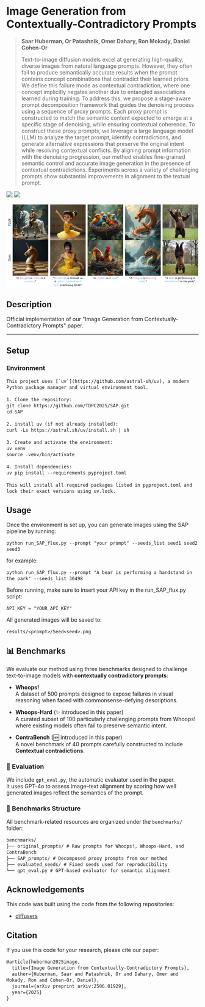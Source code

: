 # Image Generation from Contextually-Contradictory Prompts

> **Saar Huberman, Or Patashnik, Omer Dahary, Ron Mokady, Daniel Cohen-Or**
> 
> Text-to-image diffusion models excel at generating high-quality, diverse images from natural language prompts. However, they often fail to produce semantically accurate results when the prompt contains concept combinations that contradict their learned priors. We define this failure mode as contextual contradiction, where one concept implicitly negates another due to entangled associations learned during training. To address this, we propose a stage-aware prompt decomposition framework that guides the denoising process
using a sequence of proxy prompts. Each proxy prompt is constructed to match the semantic content expected to emerge at a specific
stage of denoising, while ensuring contextual coherence. To construct these proxy prompts, we leverage a large language model (LLM) to analyze the target prompt, identify contradictions, and generate alternative expressions that preserve the original intent while resolving contextual conflicts. By aligning prompt information with the denoising progression, our method enables fine-grained semantic control and accurate image generation in the presence of contextual contradictions. Experiments across a variety of challenging prompts show substantial improvements in alignment to the textual prompt.

<a href="https://tdpc2025.github.io/SAP/"><img src="https://img.shields.io/static/v1?label=Project&message=Website&color=red" height=20.5></a> 
<a href="https://arxiv.org/abs/2506.01929"><img src="https://img.shields.io/badge/arXiv-SAP-b31b1b.svg" height=20.5></a>
<!-- [![Hugging Face Spaces](https://img.shields.io/badge/%F0%9F%A4%97%20Hugging%20Face-Spaces-blue)](https://huggingface.co/spaces/omer11a/bounded-attention) -->

<p align="center">
<img src="images/teaser.jpg" width="800px"/>
</p>

## Description  
Official implementation of our "Image Generation from Contextually-Contradictory Prompts" paper.

---

## Setup

### Environment
```
This project uses [`uv`](https://github.com/astral-sh/uv), a modern Python package manager and virtual environment tool.

1. Clone the repository:
git clone https://github.com/TDPC2025/SAP.git
cd SAP

2. install uv (if not already installed):
curl -Ls https://astral.sh/uv/install.sh | sh

3. Create and activate the environment:
uv venv
source .venv/bin/activate

4. Install dependencies:
uv pip install --requirements pyproject.toml

This will install all required packages listed in pyproject.toml and lock their exact versions using uv.lock.
```

## Usage
Once the environment is set up, you can generate images using the SAP pipeline by running:
```
python run_SAP_flux.py --prompt "your prompt" --seeds_list seed1 seed2 seed3
```

for example:
```
python run_SAP_flux.py --prompt "A bear is performing a handstand in the park" --seeds_list 30498
```

Before running, make sure to insert your API key in the run_SAP_flux.py script:
```
API_KEY = "YOUR_API_KEY"
```
All generated images will be saved to:
```
results/<prompt>/Seed<seed>.png
```
## 📊 Benchmarks

We evaluate our method using three benchmarks designed to challenge text-to-image models with **contextually contradictory prompts**:

- **Whoops!**  
  A dataset of 500 prompts designed to expose failures in visual reasoning when faced with commonsense-defying descriptions.

- **Whoops-Hard** (✨ introduced in this paper)  
  A curated subset of 100 particularly challenging prompts from Whoops! where existing models often fail to preserve semantic intent.

- **ContraBench** (🆕 introduced in this paper)  
  A novel benchmark of 40 prompts carefully constructed to include **Contextual contradictions**.

### 🧪 Evaluation

We include `gpt_eval.py`, the automatic evaluator used in the paper.  
It uses GPT-4o to assess image–text alignment by scoring how well generated images reflect the semantics of the prompt.


### 📁 Benchmarks Structure

All benchmark-related resources are organized under the `benchmarks/` folder:

```
benchmarks/
├── original_prompts/ # Raw prompts for Whoops!, Whoops-Hard, and ContraBench
├── SAP_prompts/ # Decomposed proxy prompts from our method
├── evaluated_seeds/ # Fixed seeds used for reproducibility
└── gpt_eval.py # GPT-based evaluator for semantic alignment
```

## Acknowledgements 

This code was built using the code from the following repositories:
- [diffusers](https://github.com/huggingface/diffusers)

## Citation

If you use this code for your research, please cite our paper:

```
@article{huberman2025image,
  title={Image Generation from Contextually-Contradictory Prompts},
  author={Huberman, Saar and Patashnik, Or and Dahary, Omer and Mokady, Ron and Cohen-Or, Daniel},
  journal={arXiv preprint arXiv:2506.01929},
  year={2025}
}
```